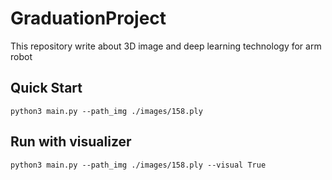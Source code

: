 # GraduationProject
This repository write about 3D image and deep learning technology for arm robot
## Quick Start
    python3 main.py --path_img ./images/158.ply
## Run with visualizer
    python3 main.py --path_img ./images/158.ply --visual True